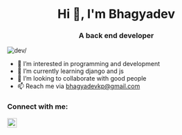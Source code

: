 <h1 align="center">Hi 👋, I'm Bhagyadev</h1>

<h3 align="center">A  back end developer</h3>
<p align="left"> <img src=https://komarev.com/ghpvc/?username=Bhagyadevkp alt=dev/> </p>




- 👀 I’m interested in programming and development
- 🌱 I’m currently learning django and js
- 💞️ I’m looking to collaborate with good people
- 📫 Reach me via bhagyadevkp@gmail.com



<h3 align="left">Connect with me:</h3>
<p align="left">

[<img align="left" alt="Dev | Instagram" width="22px" src="https://img.icons8.com/fluency/48/000000/instagram-new.png" />][instagram]

[instagram]:https://www.instagram.com/b_hagyadev/
</p>


</details>
